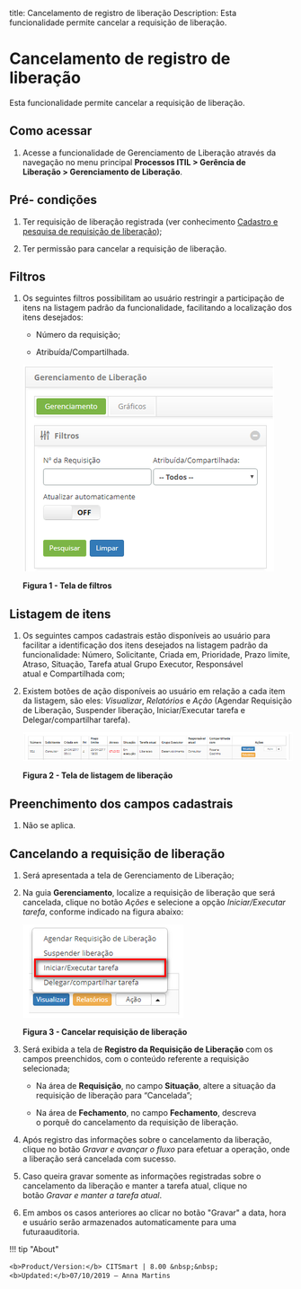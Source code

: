 title: Cancelamento de registro de liberação
Description: Esta funcionalidade permite cancelar a requisição de liberação.

# Cancelamento de registro de liberação

Esta funcionalidade permite cancelar a requisição de liberação.

Como acessar
------------

1.  Acesse a funcionalidade de Gerenciamento de Liberação através da
    navegação no menu principal **Processos ITIL \> Gerência de
    Liberação \> Gerenciamento de Liberação**.

Pré- condições
--------------

1.  Ter requisição de liberação registrada (ver conhecimento [Cadastro e
    pesquisa de requisição de liberação][1]);

2.  Ter permissão para cancelar a requisição de liberação.

Filtros
-------

1.  Os seguintes filtros possibilitam ao usuário restringir a participação de
    itens na listagem padrão da funcionalidade, facilitando a localização dos
    itens desejados:

    -   Número da requisição;

    -   Atribuída/Compartilhada.

    ![Criar](images/cancellation-1.png)

    **Figura 1 - Tela de filtros**

Listagem de itens
-----------------

1.  Os seguintes campos cadastrais estão disponíveis ao usuário para facilitar a
    identificação dos itens desejados na listagem padrão da
    funcionalidade: Número, Solicitante, Criada em, Prioridade, Prazo limite,
    Atraso, Situação, Tarefa atual Grupo Executor, Responsável
    atual e Compartilhada com;

2.  Existem botões de ação disponíveis ao usuário em relação a cada item da
    listagem, são eles: *Visualizar*, *Relatórios* e *Ação* (Agendar Requisição
    de Liberação, Suspender liberação, Iniciar/Executar tarefa e
    Delegar/compartilhar tarefa).

    ![Criar](images/cancellation-2.png)

    **Figura 2 - Tela de listagem de liberação**

Preenchimento dos campos cadastrais
-----------------------------------

1.  Não se aplica.

Cancelando a requisição de liberação
------------------------------------

1.  Será apresentada a tela de Gerenciamento de Liberação;

2.  Na guia **Gerenciamento**, localize a requisição de liberação que será
    cancelada, clique no botão *Ações* e selecione a opção *Iniciar/Executar
    tarefa*, conforme indicado na figura abaixo:

    ![Criar](images/cancellation-3.png)

    **Figura 3 - Cancelar requisição de liberação**

3.  Será exibida a tela de **Registro da Requisição de Liberação** com os campos
    preenchidos, com o conteúdo referente a requisição selecionada;

    -   Na área de **Requisição**, no campo **Situação**, altere a situação da
    requisição de liberação para “Cancelada”;

    -   Na área de **Fechamento**, no campo **Fechamento**, descreva o porquê do
    cancelamento da requisição de liberação.

4.  Após registro das informações sobre o cancelamento da liberação, clique no
    botão *Gravar e avançar o fluxo* para efetuar a operação, onde a liberação
    será cancelada com sucesso.

5.  Caso queira gravar somente as informações registradas sobre o cancelamento
    da liberação e manter a tarefa atual, clique no botão *Gravar e manter a
    tarefa atual*.

6.  Em ambos os casos anteriores ao clicar no botão "Gravar" a data, hora e
    usuário serão armazenados automaticamente para uma futuraauditoria.

[1]:/pt-br/citsmart-platform-7/processes/release/requisition.html

!!! tip "About"

    <b>Product/Version:</b> CITSmart | 8.00 &nbsp;&nbsp;
    <b>Updated:</b>07/10/2019 – Anna Martins

